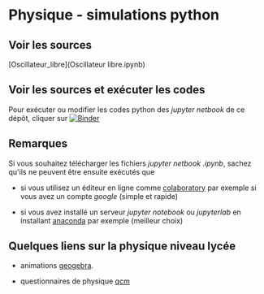# Physique - simulations python

## Voir les sources

[Oscillateur_libre](Oscillateur libre.ipynb)

## Voir les sources et exécuter les codes

Pour exécuter ou modifier les codes python des *jupyter netbook* de ce dépôt, cliquer sur [![Binder](https://mybinder.org/badge_logo.svg)](https://mybinder.org/v2/gh/fgachelin/physique-python.git/master)

## Remarques

Si vous souhaitez télécharger les fichiers *jupyter netbook .ipynb*, sachez qu'ils ne peuvent être ensuite exécutés que 

* si vous utilisez un éditeur en ligne comme [colaboratory](https://colab.research.google.com/notebooks/intro.ipynb) par exemple si vous avez un compte *google* (simple et rapide)

* si vous avez installé un serveur *jupyter notebook* ou *jupyterlab* en installant 
[anaconda](https://www.anaconda.com/products/individual) par exemple (meilleur choix)

## Quelques liens sur la physique niveau lycée

* animations [geogebra](https://www.geogebra.org/u/fgachelin).

* questionnaires de physique [qcm]()

